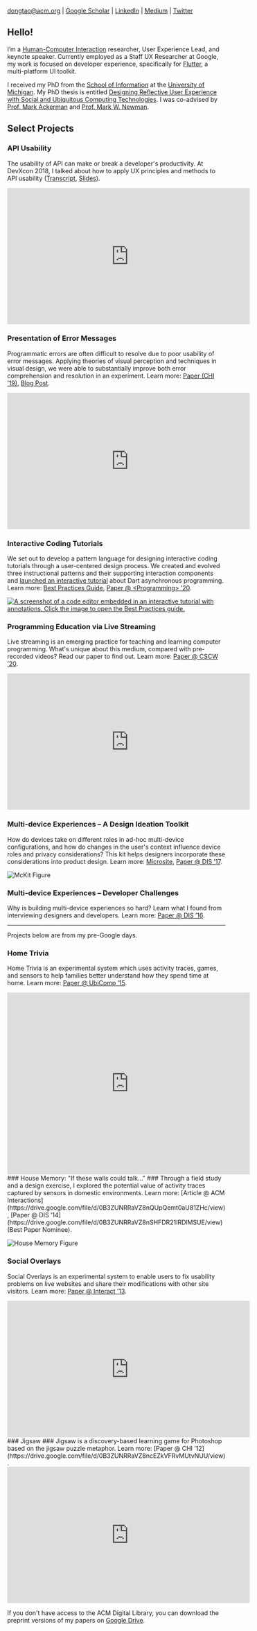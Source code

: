 [dongtao@acm.org](mailto:dongtao@acm.org) \| [Google Scholar](https://scholar.google.com/citations?user=HYU9v0QAAAAJ&hl=en) \| [LinkedIn](https://www.linkedin.com/in/dongtao) \| [Medium](https://medium.com/@taodong) \| [Twitter](https://twitter.com/taodong)

## Hello!
I’m a [Human-Computer Interaction](https://www.interaction-design.org/literature/topics/human-computer-interaction) researcher, User Experience Lead, and keynote speaker. Currently employed as a Staff UX Researcher at Google, my work is focused on developer experience, specifically for [Flutter](https://flutter.dev/), a multi-platform UI toolkit.

I received my PhD from the [School of Information](http://www.si.umich.edu) at the [University of Michigan](http://www.umich.edu). My PhD thesis is entitled [Designing Reflective User Experience with Social and Ubiquitous Computing Technologies](http://deepblue.lib.umich.edu/handle/2027.42/111448). I was co-advised by [Prof. Mark Ackerman](https://www.si.umich.edu/people/mark-ackerman) and [Prof. Mark W. Newman](https://www.si.umich.edu/people/mark-newman).

## Select Projects

### API Usability

The usability of API can make or break a developer's productivity. At DevXcon 2018, I talked about how to apply UX principles and methods to API usability ([Transcript](https://devrel.net/developer-experience/how-to-apply-ux-principles-and-methods-to-api-usability),
[Slides](https://docs.google.com/presentation/d/1vkVGdmeQyp8uQkc35iwGGXV0nFCZqnVELSkFY4WdU7w/edit#slide=id.g3add037ebf_0_3)).

<div class="videoWrapper">
    <iframe width="560" height="315" src="https://www.youtube.com/embed/Zx732oQN_Rs" frameborder="0" allow="accelerometer; autoplay; encrypted-media; gyroscope; picture-in-picture" allowfullscreen></iframe>
</div>

### Presentation of Error Messages

Programmatic errors are often difficult to resolve due to poor usability of error messages.
Applying theories of visual perception and techniques in visual design, we were able to substantially improve both error comprehension and resolution in an experiment. Learn more: [Paper (CHI ’19)](https://dl.acm.org/doi/10.1145/3290607.3312978?cid=99659035732), [Blog Post](https://medium.com/flutter/improving-flutters-error-messages-e098513cecf9).

<div class="videoWrapper">
    <iframe width="560" height="315" src="https://www.youtube.com/embed/whcdZf8VMdo" frameborder="0" allow="accelerometer; autoplay; encrypted-media; gyroscope; picture-in-picture" allowfullscreen></iframe>
</div>

### Interactive Coding Tutorials

We set out to develop a pattern language for designing interactive coding tutorials through a user-centered design process. We created and evolved three instructional patterns and their supporting interaction components and [launched an interactive tutorial](https://dart.dev/codelabs/async-await) about Dart asynchronous programming. Learn more: [Best Practices Guide](https://dart.dev/resources/dartpad-best-practices), [Paper @ \<Programming\> ’20](https://doi.org/10.1145/3397537.3397558).

[![A screenshot of a code editor embedded in an interactive tutorial with annotations. Click the image to open the Best Practices guide.](https://dart.dev/assets/dartpad-best-practices/anatomy-9bfbabe64e3ea0702d227dc96ef8adff765804de302ff3dbca0ce262723cd674.png)](https://dart.dev/resources/dartpad-best-practices)

### Programming Education via Live Streaming
Live streaming is an emerging practice for teaching and learning computer programming. 
What's unique about this medium, compared with pre-recorded videos? 
Read our paper to find out. Learn more: [Paper @ CSCW ’20](https://drive.google.com/file/d/13ybnyXf41FcKr9uvJD0W74euG5sriNR0/view?usp=sharing).

<div class="videoWrapper">
    <iframe width="560" height="315" src="https://www.youtube.com/embed/GOumcQgdnXQ" frameborder="0" allow="accelerometer; autoplay; clipboard-write; encrypted-media; gyroscope; picture-in-picture" allowfullscreen></iframe>
</div>

### Multi-device Experiences – A Design Ideation Toolkit

How do devices take on different roles in ad-hoc multi-device configurations, and how do changes in the user's context influence device roles and privacy considerations? This kit helps designers incorporate these considerations into product design. Learn more: [Microsite](https://sites.google.com/view/mckit), [Paper @ DIS ’17](http://dl.acm.org/citation.cfm?doid=3064663.3064768).

![McKit Figure](assets/images/McKit.png)

### Multi-device Experiences – Developer Challenges

Why is building multi-device experiences so hard? Learn what I found from interviewing designers and developers. Learn more: [Paper @ DIS ’16](http://dx.doi.org/10.1145/2901790.2901851).

<hr/>
Projects below are from my pre-Google days.

### Home Trivia

Home Trivia is an experimental system which uses activity traces, games, and sensors to help families better understand how they spend time at home. Learn more: [Paper @ UbiComp ’15](https://drive.google.com/file/d/0B3ZUNRRaVZ8na3lUM3RwSmx5VFE/view?usp=sharing).

<div class="videoWrapper">
    <iframe width="560" height="420" src="https://www.youtube.com/embed/TBDSEEFmEew" frameborder="0" allowfullscreen></iframe>
</div>
### House Memory: "If these walls could talk..." ###
Through a field study and a design exercise, I explored the potential value of activity traces captured by sensors in domestic environments. Learn more: [Article @ ACM Interactions](https://drive.google.com/file/d/0B3ZUNRRaVZ8nQUpQemt0aU81ZHc/view), [Paper @ DIS ’14](https://drive.google.com/file/d/0B3ZUNRRaVZ8nSHFDR21IRDlMSUE/view) (Best Paper Nominee).

![House Memory Figure](assets/images/hm_figure.jpg)

### Social Overlays

Social Overlays is an experimental system to enable users to fix usability problems on live websites and share their modifications with other site visitors. Learn more: [Paper @ Interact ’13](https://doi.org/10.1007/978-3-642-40498-6_21).

<div class="videoWrapper">
    <iframe width="560" height="315" src="https://www.youtube.com/embed/PlysPcqyRt0" frameborder="0" allowfullscreen></iframe>
</div>
### Jigsaw ###
Jigsaw is a discovery-based learning game for Photoshop based on the jigsaw puzzle metaphor. Learn more: [Paper @ CHI ’12](https://drive.google.com/file/d/0B3ZUNRRaVZ8ncEZkVFRvMUtvNUU/view).

<!-- CHI2012 \[[ACM](http://dl.acm.org/citation.cfm?id=2208358) -->

<div class="videoWrapper">
    <iframe width="560" height="315" src="https://www.youtube.com/embed/OwEPxmm_BTY" frameborder="0" allowfullscreen></iframe>
</div>

If you don't have access to the ACM Digital Library, you can download the preprint versions of my papers on [Google Drive](https://drive.google.com/folderview?id=0B3ZUNRRaVZ8nfkVHdzdOM3ZKQmZHMGl1SWowQU9GQnVWakM5YTQ2UGZJcnQ3d3ZQcjFOZ1U&usp=sharing).
